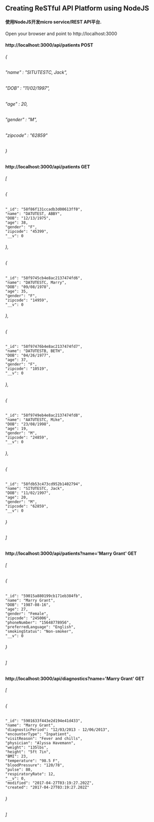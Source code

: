 ## Creating ReSTful API Platform using NodeJS 

#### 使用NodeJS开发micro service/REST API平台. 

Open your browser and point to http://localhost:3000

#### http://localhost:3000/api/patients  POST
######   {
######   "name" : "SITUTESTC, Jack",
######   "DOB" : "11/02/1997",
######   "age" : 20,
######   "gender" : "M",
######   "zipcode" : "62859"
######    }

#### http://localhost:3000/api/patients  GET
######   [
######   {
    "_id": "58f86f131ccadb3d00613ff0",
    "name": "DATUTEST, ABBY",
    "DOB": "12/13/1975",
    "age": 38,
    "gender": "F",
    "zipcode": "45399",
    "__v": 0
######   },
######   {
    "_id": "58f9745cb4e8ac2137474fd6",
    "name": "DATUTESTC, Marry",
    "DOB": "09/08/1978",
    "age": 35,
    "gender": "F",
    "zipcode": "14959",
    "__v": 0
######   },
######   {
    "_id": "58f97476b4e8ac2137474fd7",
    "name": "DATUTESTB, BETH",
    "DOB": "04/26/1977",
    "age": 37,
    "gender": "F",
    "zipcode": "10519",
    "__v": 0
######   },
######   {
    "_id": "58f9749eb4e8ac2137474fd8",
    "name": "AATUTESTC, Mike",
    "DOB": "23/08/1998",
    "age": 19,
    "gender": "M",
    "zipcode": "24859",
    "__v": 0
######   },
######   {
    "_id": "58fdb53c473cd952b1402794",
    "name": "SITUTESTC, Jack",
    "DOB": "11/02/1997",
    "age": 20,
    "gender": "M",
    "zipcode": "62859",
    "__v": 0
######   }
######   ]

#### http://localhost:3000/api/patients?name='Marry Grant'  GET
######   [
######   {
    "_id": "59015a880199cb171eb384fb",
    "name": "Marry Grant",
    "DOB": "1987-08-16",
    "age": 27,
    "gender": "Female",
    "zipcode": "245006",
    "phoneNumber": "15648778956",
    "preferredLanguage": "English",
    "smokingStatus": "Non-smoker",
    "__v": 0
######   }
######   ]


#### http://localhost:3000/api/diagnostics?name='Marry Grant'  GET
######   [
######   {
    "_id": "5901633f443e2d194e41d433",
    "name": "Marry Grant",
    "diagnosticPeriod": "12/03/2013 - 12/06/2013",
    "encounterType": "Inpatient",
    "visitReason": "Fever and chills",
    "physician": "Alyssa Havemann",
    "weight": "135lbs",
    "height": "5ft 7in",
    "BMI": 23,
    "temperature": "98.5 F",
    "bloodPressure": "120/78",
    "pulse": 80,
    "respiratoryRate": 12,
    "__v": 0,
    "modified": "2017-04-27T03:19:27.202Z",
    "created": "2017-04-27T03:19:27.202Z"
######   }
######   ]